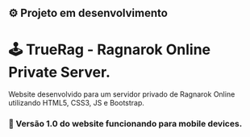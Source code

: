 ## :gear: Projeto em desenvolvimento
# :joystick: TrueRag - Ragnarok Online Private Server.
Website desenvolvido para um servidor privado de Ragnarok Online utilizando HTML5, CSS3, JS e Bootstrap.

### :iphone: Versão 1.0 do website funcionando para mobile devices.
